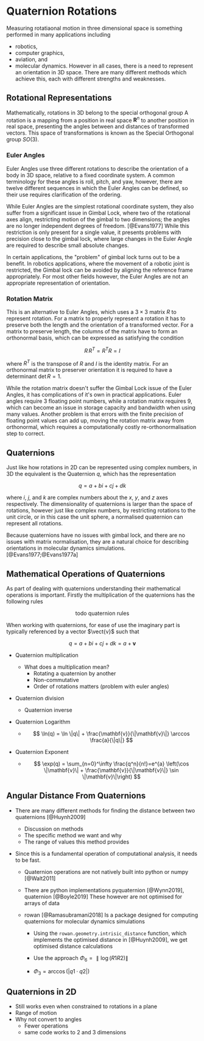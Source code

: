 # Quaternion Rotations

Measuring rotatiaonal motion in three dimensional space
is something performed in many applications including

- robotics,
- computer graphics,
- aviation, and
- molecular dynamics.
However in all cases,
there is a need to represent an orientation in 3D space.
There are many different methods which achieve this,
each with different strengths and weaknesses.

## Rotational Representations

Mathematically, rotations in 3D belong to the special orthogonal group
A rotation is a mapping from a position in real space $\mathbf{R}^n$
to another position in real space,
presenting the angles between and distances of transformed vectors.
This space of transformations is known as the Special Orthogonal group $SO(3)$.

### Euler Angles

Euler Angles use three different rotations
to describe the orientation of a body in 3D space,
relative to a fixed coordinate system.
A common terminology for these angles is roll, pitch, and yaw,
however, there are twelve different sequences
in which the Euler Angles can be defined,
so their use requires clarification
of the ordering.

While Euler Angles are the simplest rotational coordinate system,
they also suffer from a significant issue in Gimbal Lock,
where two of the rotational axes align,
restricting motion of the gimbal to two dimensions;
the angles are no longer independent degrees of freedom. [@Evans1977]
While this restriction is only present for a single value,
it presents problems with precision close to the gimbal lock,
where large changes in the Euler Angle are required
to describe small absolute changes.

In certain applications,
the "problem" of gimbal lock
turns out to be a benefit.
In robotics applications,
where the movement of a robotic joint is restricted,
the Gimbal lock can be avoided by
aligning the reference frame appropriately.
For most other fields however,
the Euler Angles are not an appropriate
representation of orientation.

### Rotation Matrix

This is an alternative to Euler Angles,
which uses a $3 \times 3$ matrix $R$ to represent rotation.
For a matrix to properly represent a rotation
it has to preserve both
the length
and the orientation of a transformed vector.
For a matrix to preserve length,
the columns of the matrix have to form an orthonormal basis,
which can be expressed as satisfying the condition

$$ R\,R^T = R^TR = I $$

where $R^T$ is the transpose of $R$ and $I$ is the identity matrix.
For an orthonormal matrix to preserver orientation
it is required to have a determinant $\text{det}\,R = 1$.

While the rotation matrix doesn't suffer
the Gimbal Lock issue of the Euler Angles,
it has complications of it's own in practical applications.
Euler angles require 3 floating point numbers,
while a rotation matrix requires 9,
which can become an issue in storage
capacity and bandwidth when using many values.
Another problem is that errors with the finite precision
of floating point values can add up,
moving the rotation matrix away from orthonormal,
which requires a computationally costly
re-orthonormalisation step to correct.

## Quaternions

Just like how rotations in 2D can be represented
using complex numbers,
in 3D the equivalent is the Quaternion $q$,
which has the representation

$$ q = a + bi + cj + dk $$

where $i$, $j$, and $k$ are complex numbers about
the $x$, $y$, and $z$ axes respectively.
The dimensionality of quaternions is
larger than the space of rotations,
however just like complex numbers,
by restricting rotations to the unit circle,
or in this case the unit sphere,
a normalised quaternion can represent all rotations.

Because quaternions have no issues with gimbal lock,
and there are no issues with matrix normalisation,
they are a natural choice for describing orientations
in molecular dynamics simulations. [@Evans1977;@Evans1977a]

## Mathematical Operations of Quaternions

As part of dealing with quaternions
understanding their mathematical operations is important.
Firstly the multiplication of the quaternions has the following rules

$$ \text{todo quaternion rules} $$

When working with quaternions,
for ease of use the imaginary part is typically referenced by a vector $\vect{v}$
such that

$$ q = a+ bi + cj + dk = a + \mathbf{v} $$

- Quaternion multiplication
    - What does a multiplication mean?
        - Rotating a quaternion by another
        - Non-commutative
        - Order of rotations matters (problem with euler angles)

- Quaternion division
    - Quaternion inverse

- Quaternion Logarithm
    - $$ \ln(q) = \ln \|q\| + \frac{\mathbf{v}}{\|\mathbf{v}\|} \arccos \frac{a}{\|q\|} $$

- Quaternion Exponent
    - $$ \exp(q) = \sum_{n=0}^\infty \frac{q^n}{n!}=e^{a}
    \left(\cos \|\mathbf{v}\| + \frac{\mathbf{v}}{\|\mathbf{v}\|} \sin \|\mathbf{v}\|\right) $$

## Angular Distance From Quaternions

- There are many different methods for finding the distance between two quaternions
  [@Huynh2009]
    - Discussion on methods
    - The specific method we want and why
    - The range of values this method provides

- Since this is a fundamental operation of computational analysis,
    it needs to be fast.
    - Quaternion operations are not natively built into python or numpy [@Walt2011]
    - There are python implementations pyquaternion [@Wynn2019], quaternion [@Boyle2019]
        These however are not optimised for arrays of data

    - rowan [@Ramasubramani2018] Is a package designed for computing quaternions for
      molecular dynamics simulations
        - Using the `rowan.geometry.intrisic_distance` function, which implements the
          optimised distance in [@Huynh2009], we get optimised distance calculations

        - Use the approach  $\Phi_6 = ∥ \log(R1R2 )∥$
        - $\Phi_3 = \arccos(|q1 · q2|)$

## Quaternions in 2D

- Still works even when constrained to rotations in a plane
- Range of motion
- Why not convert to angles
    - Fewer operations
    - same code works to 2 and 3 dimensions
